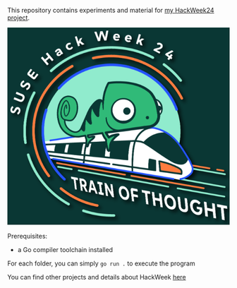 This repository contains experiments and material for [my HackWeek24 project](https://hackweek.opensuse.org/24/projects/hack-on-rich-terminal-user-interfaces).

![logo](images/hw_logo_orig.png)

Prerequisites:
- a Go compiler toolchain installed

For each folder, you can simply `go run .` to execute the program

You can find other projects and details about HackWeek [here](https://hackweek.opensuse.org)


